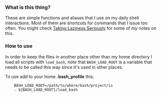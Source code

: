 ### What is this thing?

These are simple functions and aliases that I use on my daily shell
interactions. Most of them are shortcuts for commands that I issue too often.
You might check [Taking Laziness
Seriously](http://marcovaltas.com/2011/03/28/taking-laziness-seriously.html)
for some of my notes on this.

### How to use

In order to keep the files in another place other than my home directory I load
all scripts with `load_bash`, note that `BASH_LOAD_ROOT` is a variable that needs
to be called this way since it's used in other places.

To use add to your home __.bash_profile__ this:

		BASH_LOAD_ROOT=/path/to/where/bash/project/is
		. ${BASH_LOAD_ROOT}/load_bash

